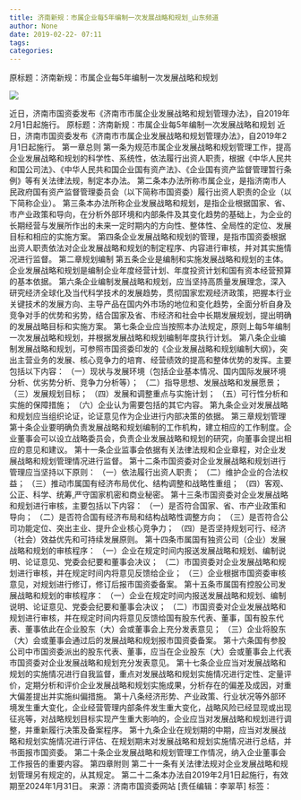 ```yaml
---
title: 济南新规：市属企业每5年编制一次发展战略和规划_山东频道
author: None
date: 2019-02-22- 07:11
tags: 
categories: 
---
```

原标题：济南新规：市属企业每5年编制一次发展战略和规划
<!-- more -->
                
<img align="center" border="0" src="http://p2.ifengimg.com/a/2016/0810/204c433878d5cf9size1_w16_h16.png" />
                
            
近日，济南市国资委发布《济南市市属企业发展战略和规划管理办法》，自2019年2月1日起施行。
原标题：济南新规：市属企业每5年编制一次发展战略和规划
近日，济南市国资委发布《济南市市属企业发展战略和规划管理办法》，自2019年2月1日起施行。
第一章总则
第一条为规范市属企业发展战略和规划管理工作，提高企业发展战略和规划的科学性、系统性，依法履行出资人职责，根据《中华人民共和国公司法》、《中华人民共和国企业国有资产法》、《企业国有资产监督管理暂行条例》等有关法律法规，制定本办法。
第二条本办法所称市属企业，是指济南市人民政府国有资产监督管理委员会（以下简称市国资委）履行出资人职责的企业（以下简称企业）。
第三条本办法所称企业发展战略和规划，是指企业根据国家、省、市产业政策和导向，在分析外部环境和内部条件及其变化趋势的基础上，为企业的长期经营与发展所作出的未来一定时期内的方向性、整体性、全局性的定位、发展目标和相应的实施方案。
第四条企业发展战略和规划的管理，是指市国资委根据出资人职责依法对企业发展战略和规划的制定程序、内容进行审核，并对其实施情况进行监督。
第二章规划编制
第五条企业是编制和实施发展战略和规划的主体。企业发展战略和规划是编制企业年度经营计划、年度投资计划和国有资本经营预算的基本依据。
第六条企业编制发展战略和规划，应当坚持高质量发展理念，深入研究经济全球化及当代科学技术的发展趋势，贯彻国家宏观经济政策，把握本行业关键技术的发展方向、主导产品在国内外市场的地位和变化趋势，全面分析自身及竞争对手的优势和劣势，结合国家及省、市经济和社会中长期发展规划，提出明确的发展战略目标和实施方案。
第七条企业应当按照本办法规定，原则上每5年编制一次发展战略和规划，并根据发展战略和规划编制年度执行计划。
第八条企业编制发展战略和规划，可参照市国资委印发的《企业发展战略和规划编制大纲》，突出主营业务的发展、核心竞争力的培育、经营绩效的提高和整体优势的发挥。主要包括以下内容：
（一）现状与发展环境（包括企业基本情况、国内国际发展环境分析、优劣势分析、竞争力分析等）；
（二）指导思想、发展战略和发展愿景；
（三）发展规划目标；
（四）发展和调整重点与实施计划；
（五）可行性分析和实施的保障措施；
（六）企业认为需要包括的其它内容。
第九条企业对发展战略和规划应当组织论证，论证意见作为企业进行内部决策的依据。
第三章规划管理
第十条企业要明确负责发展战略和规划编制的工作机构，建立相应的工作制度。企业董事会可以设立战略委员会，负责企业发展战略和规划的研究，向董事会提出相应的意见和建议。
第十一条企业监事会依据有关法律法规和企业章程，对企业发展战略和规划管理情况进行监督。
第十二条市国资委对企业发展战略和规划进行管理应当坚持以下原则：
（一）依法履行出资人职责；
（二）维护企业的合法权益；
（三）推动市属国有经济布局优化、结构调整和战略性重组；
（四）客观、公正、科学、统筹,严守国家机密和商业秘密。
第十三条市国资委对企业发展战略和规划进行审核，主要包括以下内容：
（一）是否符合国家、省、市产业政策和导向；
（二）是否符合国有经济布局和结构战略性调整方向；
（三）是否符合公司功能定位、突出主业、提升企业核心竞争力；
（四）是否坚持规划可行、经济（社会）效益优先和可持续发展原则。
第十四条市属国有独资公司（企业）发展战略和规划的审核程序：
（一）企业在规定时间内报送发展战略和规划、编制说明、论证意见、党委会纪要和董事会决议；
（二）市国资委对企业发展战略和规划进行审核，并在规定时间内将意见反馈给企业；
（三）企业根据市国资委审核意见，对规划进行修订，修订后报市国资委备案。
第十五条市属国有控股公司发展战略和规划的审核程序：
（一）企业在规定时间内报送发展战略和规划、编制说明、论证意见、党委会纪要和董事会决议；
（二）市国资委对企业发展战略和规划进行审核，并在规定时间内将意见反馈给国有股东代表、董事，国有股东代表、董事依此在企业股东（大）会或董事会上充分发表意见；
（三）企业将股东（大）会或董事会通过后的发展战略和规划报市国资委备案。
第十六条国有参股公司中市国资委派出的股东代表、董事，应当在企业股东（大）会或董事会上代表市国资委对企业发展战略和规划充分发表意见。
第十七条企业应当对发展战略和规划的实施情况进行自我监督，重点对发展战略和规划实施情况进行定性、定量评价，定期分析和评价企业发展战略和规划实施成果，分析存在的偏差及成因，对重大偏差提出并实施纠偏措施。
第十八条经济形势、产业政策、行业状况等外部环境发生重大变化，企业经营管理内部条件发生重大变化，战略风险已经显现或出现征兆等，对战略规划目标实现产生重大影响的，企业应当对发展战略和规划进行调整，并重新履行决策及备案程序。
第十九条企业在规划期的中期，应当对发展战略和规划实施情况进行评估、在规划期末对发展战略和规划实施情况进行总结，并书面报市国资委。
第二十条企业发展战略和规划管理工作情况，纳入企业董事会工作报告的重要内容。
第四章附则
第二十一条有关法律法规对企业发展战略和规划管理另有规定的，从其规定。
第二十二条本办法自2019年2月1日起施行，有效期至2024年1月31日。
来源：济南市国资委网站
[责任编辑：李翠苹]
标签：
 
             
